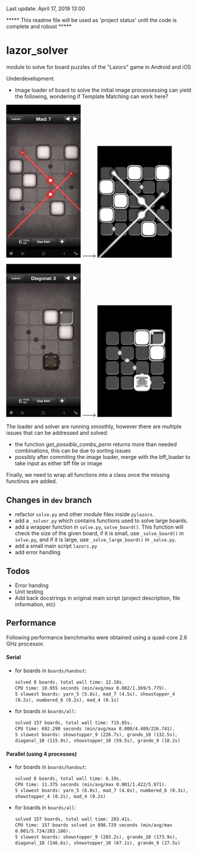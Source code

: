 Last update: April 17, 2019 13:00

***** This readme file will be used as 'project status' unitl the code is complete and robust *****

# lazor_solver
module to solve for board puzzles of the "Lazors" game in Android and iOS

Underdevelopment:
  - Image loader of board to solve
  the initial image processessing can yield the following, wondering if Template Matching can work here?
  
  <img src="/utilites/img_reader/Mad_7.jpg" alt="drawing" width="200"/> ---> <img src="/utilites/img_reader/Result_IMAGE.png" alt="drawing" width="200"/>
  
  
  <img src="/utilites/img_reader/Diagonal_3.jpg" alt="drawing" width="200"/> ---> <img src="/utilites/img_reader/Result_IMAGE_Diagonal_3.png" alt="drawing" width="200"/>

    

The loader and solver are running smoothly, however there are multiple issues that can be addressed and solved:
  - the function *get_possible_combs_perm* returns more than needed combinations, this can be due to sorting issues
  - possibly after commiting the image loader, merge with the bff_loader to take input as either bff file or image

Finally, we need to wrap all functions into a class once the missing functinos are added.

## Changes in `dev` branch

- refactor `solve.py` and other module files inside `pylazors`.
- add a `_solver.py` which contains functions used to solve large boards.
- add a wrapper function in `solve.py`, `solve_board()`. This function will check the size of the given board, 
  if it is small, use `_solve_board()` in `solve.py`, and if it is large, use `_solve_large_board()` in `_solve.py`.
- add a small main script `lazors.py`
- add error handling

## Todos
- Error handing
- Unit testing
- Add back docstrings in original main script (project description, file information, etc)

## Performance

Following performance benchmarks were obtained using a quad-core 2.6 GHz processor.

#### Serial

- for boards in `boards/handout`:

    ```
	solved 8 boards, total wall time: 12.10s. 
	CPU time: 10.955 seconds (min/avg/max 0.002/1.369/5.779). 
	5 slowest boards: yarn_5 (5.8s), mad_7 (4.5s), showstopper_4 (0.2s), numbered_6 (0.2s), mad_4 (0.1s)
    ```

- for boards in `boards/all`:

    ```
	solved 157 boards, total wall time: 715.65s. 
	CPU time: 692.290 seconds (min/avg/max 0.000/4.409/226.741). 
	5 slowest boards: showstopper_9 (226.7s), grande_10 (132.5s), diagonal_10 (115.9s), showstopper_10 (59.5s), grande_9 (18.2s)
    ```

#### Parallel (using 4 processes)

- for boards in `boards/handout`:

    ```
	solved 8 boards, total wall time: 6.19s.
	CPU time: 11.375 seconds (min/avg/max 0.001/1.422/5.971).
	5 slowest boards: yarn_5 (6.0s), mad_7 (4.6s), numbered_6 (0.3s), showstopper_4 (0.2s), mad_4 (0.2s)
    ```

- for boards in `boards/all`:

    ```
	solved 157 boards, total wall time: 283.41s.
	CPU time: 157 boards solved in 898.729 seconds (min/avg/max 0.001/5.724/283.186).
	5 slowest boards: showstopper_9 (283.2s), grande_10 (173.9s), diagonal_10 (146.6s), showstopper_10 (67.1s), grande_9 (27.5s)
    ```
